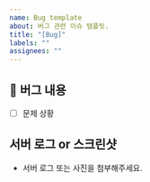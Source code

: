 ```yaml
---
name: Bug template
about: 버그 관련 이슈 템플릿.
title: "[Bug]"
labels: ""
assignees: ""
---
```


## 🐛 버그 내용

- [ ] 문제 상황

## 서버 로그 or 스크린샷

- 서버 로그 또는 사진을 첨부해주세요.
